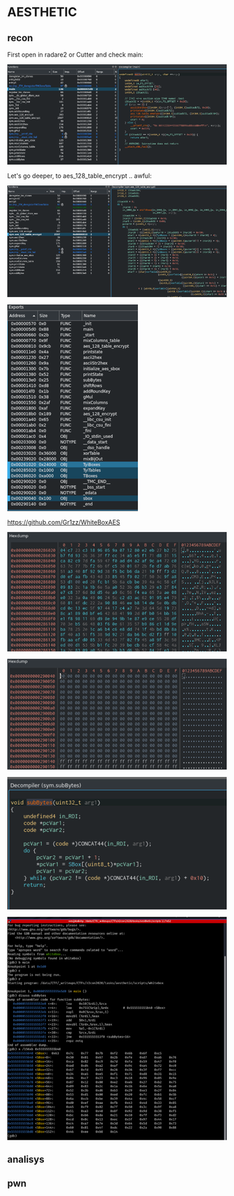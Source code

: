 # AESTHETIC

## recon

First open in radare2 or Cutter and check main:

![](img/main.png)

Let's go deeper, to aes_128_table_encrypt .. awful:

![](img/aes_128_table_encrypt.png)


![](img/exports.png)

https://github.com/Gr1zz/WhiteBoxAES

![](img/tboxes-hex.png)

![](img/sbox-hex.png)

![](img/subbytes.png)

![](img/sbox-gdb.png)

## analisys


## pwn



